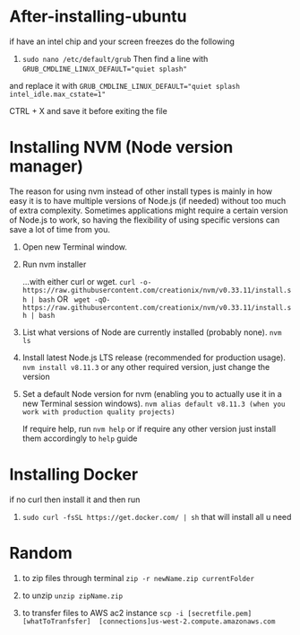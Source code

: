 # After-installing-ubuntu
if have an intel chip and your screen freezes do the following

1) ```sudo nano /etc/default/grub```
Then find a line with ```GRUB_CMDLINE_LINUX_DEFAULT="quiet splash" ```

and replace it with ```GRUB_CMDLINE_LINUX_DEFAULT="quiet splash intel_idle.max_cstate=1"```

CTRL + X and save it before exiting the file


# Installing NVM (Node version manager)
The reason for using nvm instead of other install types is mainly in how easy it is to have multiple versions of Node.js (if needed) without too much of extra complexity. Sometimes applications might require a certain version of Node.js to work, so having the flexibility of using specific versions can save a lot of time from you.

1) Open new Terminal window.
2) Run nvm installer

     ...with either curl or wget.
         ```curl -o- https://raw.githubusercontent.com/creationix/nvm/v0.33.11/install.sh | bash```
        OR ``` wget -qO- https://raw.githubusercontent.com/creationix/nvm/v0.33.11/install.sh | bash```

3) List what versions of Node are currently installed (probably none).
    ```nvm ls```
4) Install latest Node.js LTS release (recommended for production usage).
     ```nvm install v8.11.3``` or any other required version, just change the version
  
5) Set a default Node version for nvm (enabling you to actually use it in a new Terminal session windows).
   ```nvm alias default v8.11.3 (when you work with production quality projects)```
   
   If require help, run ```nvm help``` or if require any other version just install them accordingly to ```help``` guide



# Installing Docker
if no curl then install it and then run 
1)  ```sudo curl -fsSL https://get.docker.com/ | sh``` that will install all u need


# Random
1) to zip files through terminal ```zip -r newName.zip currentFolder ```

2) to unzip ```unzip zipName.zip ```

1) to transfer files to AWS ac2 instance
```scp -i [secretfile.pem] [whatToTranfsfer]  [connections]us-west-2.compute.amazonaws.com```
